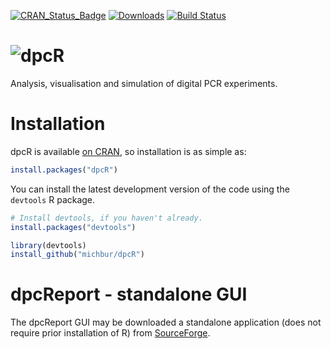 [![CRAN_Status_Badge](http://www.r-pkg.org/badges/version/dpcR)](http://cran.r-project.org/web/packages/dpcR)
[![Downloads](http://cranlogs.r-pkg.org/badges/dpcR)](http://cran.rstudio.com/package=dpcR)
[![Build Status](https://api.travis-ci.org/michbur/dpcR.png)](https://travis-ci.org/michbur/dpcR)


![dpcR](https://github.com/michbur/dpcR/blob/master/vignettes/dpcR_logo.png)
====
Analysis, visualisation and simulation of digital PCR experiments.

# Installation

dpcR is available [on CRAN](http://cran.r-project.org/web/packages/dpcR/), so installation is as simple as:

```R
install.packages("dpcR")
```

You can install the latest development version of the code using the `devtools` R package.

```R
# Install devtools, if you haven't already.
install.packages("devtools")

library(devtools)
install_github("michbur/dpcR")
```

# dpcReport - standalone GUI

The dpcReport GUI may be downloaded a standalone application (does not require prior installation of R) from [SourceForge](http://sourceforge.net/projects/dpcreport/).
